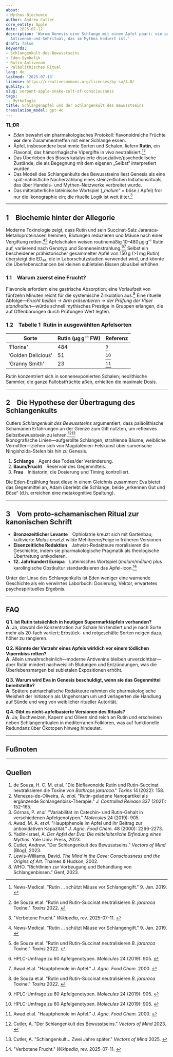 ```yaml
---
about:
- Mythos-Biochemie
author: Andrew Cutler
core_entity: Apple
date: 2025-07-12
description: 'Warum Genesis eine Schlange mit einem Apfel paart: ein paläolithisches
  Antivenom-und-Sehritual, das im Mythos kodiert ist.'
draft: false
keywords:
- Schlangenkult-des-Bewusstseins
- Eden-Symbolik
- Rutin-Antivenom
- Paläolithisches Ritual
lang: de
lastmod: '2025-07-13'
license: https://creativecommons.org/licenses/by-sa/4.0/
quality: 6
slug: serpent-apple-snake-cult-of-consciousness
tags:
 - Mythologie
title: Schlangenapfel und der Schlangenkult des Bewusstseins
translation_model: gpt-4o
---
```


**TL;DR**

- *Eden* bewahrt ein pharmakologisches Protokoll: flavonoidreiche Früchte **vor** dem Zusammentreffen mit einer Schlange essen.  
- Äpfel, insbesondere bestimmte Sorten und Schalen, liefern **Rutin**, ein Flavonol, das hämorrhagische Vipergifte in vivo neutralisiert.[^1][^2]  
- Das Überleben des Bisses katalysierte dissoziative/psychedelische Zustände, die als Begegnung mit dem eigenen „Selbst“ interpretiert wurden.  
- Das Modell des Schlangenkults des Bewusstseins liest Genesis als eine spät-nahöstliche Nacherzählung eines steinzeitlichen Initiationsrituals, das über Handels- und Mythen-Netzwerke verbreitet wurde.  
- Das mittelalterliche lateinische Wortspiel („*malum*“ = böse / Apfel) fror nur die Ikonographie ein; die rituelle Logik ist weit älter.[^5]

---

## 1 Biochemie hinter der Allegorie

Moderne Toxinologie zeigt, dass Rutin und sein Succinat-Salz Jararaca-Metalloproteinasen hemmen, Blutungen reduzieren und Mäuse nach einer Vergiftung retten.[^1][^2] 
Apfelschalen weisen routinemäßig 10–480 µg g⁻¹ Rutin auf, variierend nach Genotyp und Sonneneinstrahlung.[^3][^4] 
Selbst ein bescheidener prähistorischer gesammelter Apfel von 150 g (>1 mg Rutin) übersteigt die ED₅₀, die in Laborschutzstudien verwendet wird, und könnte die Überlebenschancen bei kleinen subletalen Bissen plausibel erhöhen.

### 1.1 Warum zuerst eine Frucht?

Flavonole erfordern eine gastrische Absorption; eine Vorlaufzeit von fünfzehn Minuten reicht für die systemische Zirkulation aus.[^2] 
Eine rituelle Abfolge—*Frucht beißen → Arm präsentieren → der Prüfung der Viper standhalten*—würde schnell mythisches Prestige in Gruppen erlangen, die auf Offenbarungen durch Prüfungen Wert legten.

### 1.2 Tabelle 1 Rutin in ausgewählten Apfelsorten

| Sorte | Rutin (µg g⁻¹ FW) | Referenz |
|-------|------------------|----------|
| 'Florina' | 484 | [^3] |
| 'Golden Delicious' | 51 | [^3] |
| 'Granny Smith' | 23 | [^4] |

Rutin konzentriert sich in sonnenexponierten Schalen; neolithische Sammler, die ganze Fallobstfrüchte aßen, erhielten die maximale Dosis.

---

## 2 Die Hypothese der Übertragung des Schlangenkults

Cutlers *Schlangenkult des Bewusstseins* argumentiert, dass paläolithische Schamanen Erfahrungen an der Grenze zum Gift nutzten, um reflexives Selbstbewusstsein zu lehren.[^6][^7]  
Ikonografische Linien—aufgerollte Schlangen, strahlende Bäume, weibliche Vermittler—ziehen sich von Magdalénien-Felskunst über sumerische Ningishzida-Stelen bis hin zu Genesis.

1. **Schlange** Agent des Todes/der Veränderung.  
2. **Baum/Frucht** Reservoir des Gegenmittels.  
3. **Frau** Initiatorin, die Dosierung und Timing kontrolliert.

Die Eden-Erzählung fasst diese in einem Gleichnis zusammen: Eva bietet das Gegenmittel an, Adam überlebt die Schlange, beide „erkennen Gut und Böse“ (d.h. erreichen eine metakognitive Spaltung).

---

## 3 Vom proto-schamanischen Ritual zur kanonischen Schrift

- **Bronzezeitlicher Levante** Ophiolatrie kreuzt sich mit Gartenbau; kultivierte *Malus* ersetzt wilde Mehlbeere/Feige in früheren Versionen. 
- **Eisenzeitliche Redaktion** Jahwist-Redakteure moralisieren die Geschichte, indem sie pharmakologische Pragmatik als theologische Übertretung umkodieren. 
- **12. Jahrhundert Europa** Lateinisches Wortspiel (*malum*/*mālum*) plus karolingische Obstkultur standardisieren das Apfel-Icon.[^5]

Unter der Linse des Schlangenkults ist Eden weniger eine warnende Geschichte als ein verwirrtes Laborbuch: Dosierung, Vektor, erwartetes psychospirituelles Ergebnis.

---

## FAQ

**Q 1. Ist Rutin tatsächlich in heutigen Supermarktäpfeln vorhanden?**  
**A.** Ja, obwohl die Konzentration zur Schale hin tendiert und je nach Sorte mehr als 20-fach variiert; Erbstück- und rotgeschälte Sorten neigen dazu, höher zu rangieren.  

**Q 2. Könnte der Verzehr eines Apfels wirklich vor einem tödlichen Vipernbiss retten?**  
**A.** Allein unwahrscheinlich—moderne Antivenine bleiben unverzichtbar—aber Rutin mindert nachweislich Blutungen und Entzündungen, was die Überlebensmargen bei subletalen Expositionen erhöht.  

**Q 3. Warum wird Eva in Genesis beschuldigt, wenn sie das Gegenmittel bereitstellte?**  
**A.** Spätere patriarchalische Redakteure rahmten die pharmakologische Weisheit der Initiatorin als Ungehorsam um und verlagerten die Handlung auf Sünde und weg von weiblicher ritueller Autorität.  

**Q 4. Gibt es nicht-apfelbasierte Versionen des Rituals?**  
**A.** Ja; Buchweizen, Kapern und Oliven sind reich an Rutin und erscheinen neben Schlangenritualen in mediterranen Folkloren, was auf funktionelle Redundanz über Ökotopen hinweg hindeutet.  

---

## Fußnoten

[^oai1]: [News-medical](https://www.news-medical.net/news/20190109/Study-Rutin-found-in-fruits-and-vegetables-protect-mice-against-snake-venom.aspx)
[^oai2]: [PMC](https://pmc.ncbi.nlm.nih.gov/articles/PMC8899467/)
[^oai3]: [PMC](https://pmc.ncbi.nlm.nih.gov/articles/PMC6429083/)
[^oai4]: [PubMed](https://pubmed.ncbi.nlm.nih.gov/14558772/)
[^oai5]: [Wikipedia](https://en.wikipedia.org/wiki/Forbidden_fruit)
[^oai6]: [Vectorsofmind](https://www.vectorsofmind.com/p/the-snake-cult-of-consciousness)
[^oai7]: [Vectorsofmind](https://www.vectorsofmind.com/p/the-snake-cult-of-consciousness-two)
[^1]: News-Medical. "Rutin … schützt Mäuse vor Schlangengift." 9. Jan. 2019. [^oai1] 
[^2]: de Souza et al. "Rutin und Rutin-Succinat neutralisieren *B. jararaca* Toxine." *Toxins* 2022. [^oai2] 
[^3]: HPLC-Umfrage zu 60 Apfelgenotypen. *Molecules* 24 (2019): 905. [^oai3] 
[^4]: Awad et al. "Hauptphenole im Apfel." *J. Agric. Food Chem.* 2000. [^oai4] 
[^5]: "Verbotene Frucht." *Wikipedia*, rev. 2025-07-11. [^oai5] 
[^6]: Cutler, A. "Der Schlangenkult des Bewusstseins." *Vectors of Mind* 2023. [^oai6] 
[^7]: Cutler, A. "Schlangenkult… Zwei Jahre später." *Vectors of Mind* 2025. [^oai7] 

---

## Quellen

1. de Souza, H. C. M. et al. "Die Bioflavonoide Rutin und Rutin-Succinat neutralisieren die Toxine von *Bothrops jararaca*." *Toxins* 14 (2022): 158. 
2. Menezes-de-Oliveira, A. *et al.* "Rutin-geladene Nanopartikel als ergänzende Schlangenbiss-Therapie." *J. Controlled Release* 337 (2021): 152-165. 
3. Górnaś, P. *et al.* "Variabilität im Catechin- und Rutin-Gehalt in verschiedenen Apfelgenotypen." *Molecules* 24 (2019): 905. 
4. Awad, M. A. *et al.* "Hauptphenole im Apfel und ihr Beitrag zur antioxidativen Kapazität." *J. Agric. Food Chem.* 48 (2000): 2266-2273. 
5. Yadin-Israel, A. *Der Apfel der Eva: Die mittelalterliche Erfindung eines Mythos.* Yale Univ. Press, 2023. 
6. Cutler, Andrew. "Der Schlangenkult des Bewusstseins." *Vectors of Mind* (Blog), 2023. 
7. Lewis-Williams, David. *The Mind in the Cave: Consciousness and the Origins of Art.* Thames & Hudson, 2002. 
8. WHO. "Richtlinien zur Vorbeugung und Behandlung von Schlangenbissen." Genf, 2023.